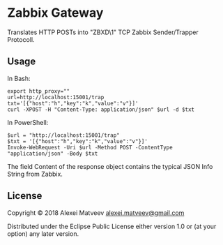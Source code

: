 # Zabbix Gateway

Translates  HTTP   POSTs  into  "ZBXD\1"  TCP   Zabbix  Sender/Trapper
Protocoll.

## Usage

In Bash:

    export http_proxy=""
    url=http://localhost:15001/trap
    txt='[{"host":"h","key":"k","value":"v"}]'
    curl -XPOST -H "Content-Type: application/json" $url -d $txt

In PowerShell:

    $url = "http://localhost:15001/trap"
    $txt = '[{"host":"h","key":"k","value":"v"}]'
    Invoke-WebRequest -Uri $url -Method POST -ContentType "application/json" -Body $txt

The field  Content of  the response object  contains the  typical JSON
Info String from Zabbix.

## License

Copyright © 2018 Alexei Matveev <alexei.matveev@gmail.com>

Distributed under the Eclipse Public License either version 1.0 or (at
your option) any later version.
